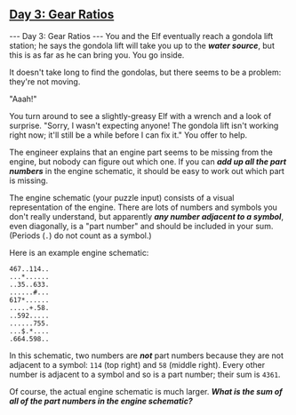 ## [Day 3: Gear Ratios](https://adventofcode.com/2023/day/3)
--- Day 3: Gear Ratios ---
You and the Elf eventually reach a gondola lift station; he says the gondola lift will take you up to the **_water source_**, 
but this is as far as he can bring you. You go inside.

It doesn't take long to find the gondolas, but there seems to be a problem: they're not moving.

"Aaah!"

You turn around to see a slightly-greasy Elf with a wrench and a look of surprise. "Sorry, I wasn't expecting anyone! 
The gondola lift isn't working right now; it'll still be a while before I can fix it." You offer to help.

The engineer explains that an engine part seems to be missing from the engine, but nobody can figure out which one. If 
you can **_add up all the part numbers_** in the engine schematic, it should be easy to work out which part is missing.

The engine schematic (your puzzle input) consists of a visual representation of the engine. There are lots of numbers 
and symbols you don't really understand, but apparently **_any number adjacent to a symbol_**, even diagonally, is a "part 
number" and should be included in your sum. (Periods (`.`) do not count as a symbol.)

Here is an example engine schematic:

```
467..114..
...*......
..35..633.
......#...
617*......
.....+.58.
..592.....
......755.
...$.*....
.664.598..
```

In this schematic, two numbers are **_not_** part numbers because they are not adjacent to a symbol: `114` (top right) and 
`58` (middle right). Every other number is adjacent to a symbol and so is a part number; their sum is `4361`.

Of course, the actual engine schematic is much larger. **_What is the sum of all of the part numbers in the engine schematic?_**